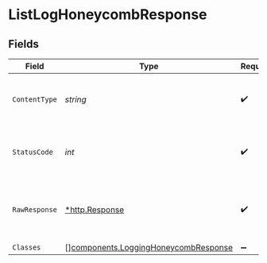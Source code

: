 # ListLogHoneycombResponse


## Fields

| Field                                                                                        | Type                                                                                         | Required                                                                                     | Description                                                                                  |
| -------------------------------------------------------------------------------------------- | -------------------------------------------------------------------------------------------- | -------------------------------------------------------------------------------------------- | -------------------------------------------------------------------------------------------- |
| `ContentType`                                                                                | *string*                                                                                     | :heavy_check_mark:                                                                           | HTTP response content type for this operation                                                |
| `StatusCode`                                                                                 | *int*                                                                                        | :heavy_check_mark:                                                                           | HTTP response status code for this operation                                                 |
| `RawResponse`                                                                                | [*http.Response](https://pkg.go.dev/net/http#Response)                                       | :heavy_check_mark:                                                                           | Raw HTTP response; suitable for custom response parsing                                      |
| `Classes`                                                                                    | [][components.LoggingHoneycombResponse](../../models/components/logginghoneycombresponse.md) | :heavy_minus_sign:                                                                           | OK                                                                                           |